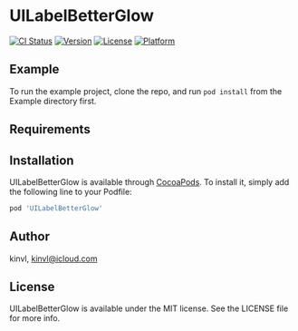 # UILabelBetterGlow

[![CI Status](https://img.shields.io/travis/kinvl/UILabelBetterGlow.svg?style=flat)](https://travis-ci.org/kinvl/UILabelBetterGlow)
[![Version](https://img.shields.io/cocoapods/v/UILabelBetterGlow.svg?style=flat)](https://cocoapods.org/pods/UILabelBetterGlow)
[![License](https://img.shields.io/cocoapods/l/UILabelBetterGlow.svg?style=flat)](https://cocoapods.org/pods/UILabelBetterGlow)
[![Platform](https://img.shields.io/cocoapods/p/UILabelBetterGlow.svg?style=flat)](https://cocoapods.org/pods/UILabelBetterGlow)

## Example

To run the example project, clone the repo, and run `pod install` from the Example directory first.

## Requirements

## Installation

UILabelBetterGlow is available through [CocoaPods](https://cocoapods.org). To install
it, simply add the following line to your Podfile:

```ruby
pod 'UILabelBetterGlow'
```

## Author

kinvl, kinvl@icloud.com

## License

UILabelBetterGlow is available under the MIT license. See the LICENSE file for more info.
